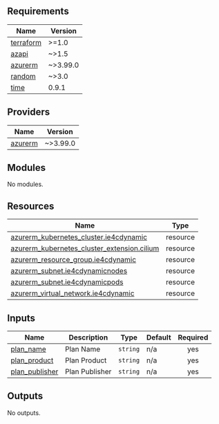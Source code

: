 ## Requirements

| Name | Version |
|------|---------|
| <a name="requirement_terraform"></a> [terraform](#requirement\_terraform) | >=1.0 |
| <a name="requirement_azapi"></a> [azapi](#requirement\_azapi) | ~>1.5 |
| <a name="requirement_azurerm"></a> [azurerm](#requirement\_azurerm) | ~>3.99.0 |
| <a name="requirement_random"></a> [random](#requirement\_random) | ~>3.0 |
| <a name="requirement_time"></a> [time](#requirement\_time) | 0.9.1 |

## Providers

| Name | Version |
|------|---------|
| <a name="provider_azurerm"></a> [azurerm](#provider\_azurerm) | ~>3.99.0 |

## Modules

No modules.

## Resources

| Name | Type |
|------|------|
| [azurerm_kubernetes_cluster.ie4cdynamic](https://registry.terraform.io/providers/hashicorp/azurerm/latest/docs/resources/kubernetes_cluster) | resource |
| [azurerm_kubernetes_cluster_extension.cilium](https://registry.terraform.io/providers/hashicorp/azurerm/latest/docs/resources/kubernetes_cluster_extension) | resource |
| [azurerm_resource_group.ie4cdynamic](https://registry.terraform.io/providers/hashicorp/azurerm/latest/docs/resources/resource_group) | resource |
| [azurerm_subnet.ie4cdynamicnodes](https://registry.terraform.io/providers/hashicorp/azurerm/latest/docs/resources/subnet) | resource |
| [azurerm_subnet.ie4cdynamicpods](https://registry.terraform.io/providers/hashicorp/azurerm/latest/docs/resources/subnet) | resource |
| [azurerm_virtual_network.ie4cdynamic](https://registry.terraform.io/providers/hashicorp/azurerm/latest/docs/resources/virtual_network) | resource |

## Inputs

| Name | Description | Type | Default | Required |
|------|-------------|------|---------|:--------:|
| <a name="input_plan_name"></a> [plan\_name](#input\_plan\_name) | Plan Name | `string` | n/a | yes |
| <a name="input_plan_product"></a> [plan\_product](#input\_plan\_product) | Plan Product | `string` | n/a | yes |
| <a name="input_plan_publisher"></a> [plan\_publisher](#input\_plan\_publisher) | Plan Publisher | `string` | n/a | yes |

## Outputs

No outputs.
